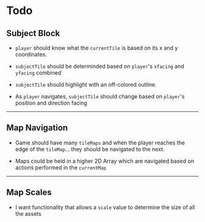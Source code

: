 # Todo

## Subject Block 
- `player` should know what the `currentTile` is based on its x and y coordinates. 

- `subjectTile` should be determinded based on `player`'s `xfacing` and `yfacing` combined 

- `subjectTile` should highlight with an off-colored outline. 

- As `player` navigates, `subjectTile` should change based on `player`'s position and direction facing

- - - 

## Map Navigation 
- Game should have many `tileMaps` and when the player reaches the edge of the `tileMap`... they should be navigated to the next. 

- Maps could be held in a higher 2D Array which are navigated based on actions performed in the `currentMap`


- - - 

## Map Scales 
- I want functionality that allows a `scale` value to determine the size of all the assets

